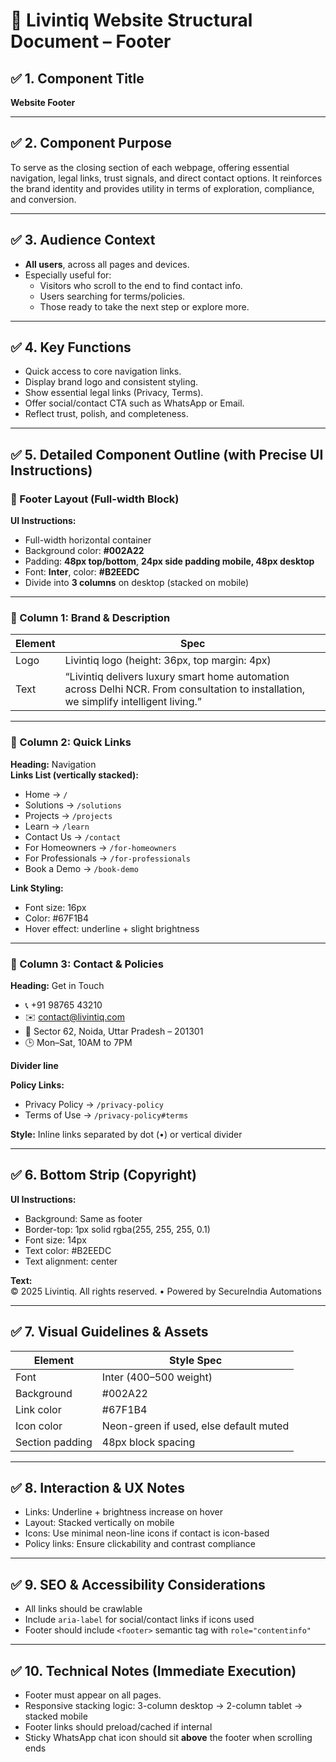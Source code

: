 # 📌 Livintiq Website Structural Document – Footer

## ✅ 1. Component Title
**Website Footer**

---

## ✅ 2. Component Purpose
To serve as the closing section of each webpage, offering essential navigation, legal links, trust signals, and direct contact options. It reinforces the brand identity and provides utility in terms of exploration, compliance, and conversion.

---

## ✅ 3. Audience Context
- **All users**, across all pages and devices.
- Especially useful for:
  - Visitors who scroll to the end to find contact info.
  - Users searching for terms/policies.
  - Those ready to take the next step or explore more.

---

## ✅ 4. Key Functions
- Quick access to core navigation links.
- Display brand logo and consistent styling.
- Show essential legal links (Privacy, Terms).
- Offer social/contact CTA such as WhatsApp or Email.
- Reflect trust, polish, and completeness.

---

## ✅ 5. Detailed Component Outline (with Precise UI Instructions)

### 🎯 Footer Layout (Full-width Block)

**UI Instructions:**
- Full-width horizontal container
- Background color: **#002A22**
- Padding: **48px top/bottom**, **24px side padding mobile, 48px desktop**
- Font: **Inter**, color: **#B2EEDC**
- Divide into **3 columns** on desktop (stacked on mobile)

---

### 🔹 Column 1: Brand & Description

| Element | Spec |
|--------|------|
| Logo   | Livintiq logo (height: 36px, top margin: 4px) |
| Text   | “Livintiq delivers luxury smart home automation across Delhi NCR. From consultation to installation, we simplify intelligent living.” |

---

### 🔹 Column 2: Quick Links

**Heading:** Navigation  
**Links List (vertically stacked):**

- Home → `/`
- Solutions → `/solutions`
- Projects → `/projects`
- Learn → `/learn`
- Contact Us → `/contact`
- For Homeowners → `/for-homeowners`
- For Professionals → `/for-professionals`
- Book a Demo → `/book-demo`

**Link Styling:**
- Font size: 16px
- Color: #67F1B4
- Hover effect: underline + slight brightness

---

### 🔹 Column 3: Contact & Policies

**Heading:** Get in Touch

- 📞 +91 98765 43210  
- ✉️ contact@livintiq.com  
- 📍 Sector 62, Noida, Uttar Pradesh – 201301  
- 🕒 Mon–Sat, 10AM to 7PM  

**Divider line**

**Policy Links:**
- Privacy Policy → `/privacy-policy`
- Terms of Use → `/privacy-policy#terms`

**Style:** Inline links separated by dot (•) or vertical divider

---

## ✅ 6. Bottom Strip (Copyright)

**UI Instructions:**
- Background: Same as footer
- Border-top: 1px solid rgba(255, 255, 255, 0.1)
- Font size: 14px
- Text color: #B2EEDC
- Text alignment: center

**Text:**  
© 2025 Livintiq. All rights reserved. • Powered by SecureIndia Automations

---

## ✅ 7. Visual Guidelines & Assets

| Element      | Style Spec |
|--------------|------------|
| Font         | Inter (400–500 weight) |
| Background   | #002A22 |
| Link color   | #67F1B4 |
| Icon color   | Neon-green if used, else default muted |
| Section padding | 48px block spacing |

---

## ✅ 8. Interaction & UX Notes

- Links: Underline + brightness increase on hover
- Layout: Stacked vertically on mobile
- Icons: Use minimal neon-line icons if contact is icon-based
- Policy links: Ensure clickability and contrast compliance

---

## ✅ 9. SEO & Accessibility Considerations

- All links should be crawlable
- Include `aria-label` for social/contact links if icons used
- Footer should include `<footer>` semantic tag with `role="contentinfo"`

---

## ✅ 10. Technical Notes (Immediate Execution)

- Footer must appear on all pages.
- Responsive stacking logic: 3-column desktop → 2-column tablet → stacked mobile
- Footer links should preload/cached if internal
- Sticky WhatsApp chat icon should sit **above** the footer when scrolling ends
